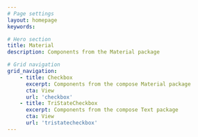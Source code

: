 ```yaml
---
# Page settings
layout: homepage
keywords:

# Hero section
title: Material
description: Components from the Material package

# Grid navigation
grid_navigation:
    - title: Checkbox
      excerpt: Components from the compose Material package
      cta: View
      url: 'checkbox'
    - title: TriStateCheckbox
      excerpt: Components from the compose Text package
      cta: View
      url: 'tristatecheckbox'
---
```

